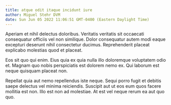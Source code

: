 ```yaml
---
title: atque odit itaque incidunt iure
author: Miguel Stehr DVM
date: Sun Jun 05 2022 11:06:51 GMT-0400 (Eastern Daylight Time)
---
```

Aperiam et nihil delectus doloribus. Veritatis veritatis sit occaecati consequatur officiis vel non similique. Dolor consequatur autem modi eaque excepturi deserunt nihil consectetur ducimus. Reprehenderit placeat explicabo molestias quod et placeat.

 Eos sit quo qui enim. Eius quia ex quia nulla illo doloremque voluptatem odio et. Magnam quo nobis perspiciatis est dolorem nemo ex. Qui laborum est neque quisquam placeat non.

 Repellat quia aut nemo repellendus iste neque. Sequi porro fugit et debitis saepe delectus vel minima reiciendis. Suscipit aut ut eos eum quos facere mollitia est non. Illo est non ad molestiae. At est vel neque rerum ea aut quo quo.